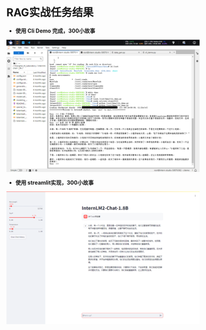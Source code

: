 # RAG实战任务结果

* **使用 Cli Demo 完成，300小故事**

  


![image-20240726195607468](cli_story.png)

* **使用 streamlit实现，300小故事**

![image-20240726201338047](streamlit.png)
